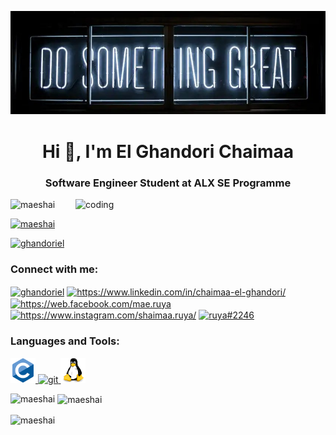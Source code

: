 ![logo](https://github.com/Maeshai/maeshai/blob/main/Banner.jpg)
<h1 align="center">Hi 👋, I'm El Ghandori Chaimaa</h1>
<h3 align="center">Software Engineer Student at ALX SE Programme</h3>

<img align="right" alt="coding" width="400" src="https://camo.githubusercontent.com/6f5e3ead776bc722fbfc3da2c8b1454a7a5f27a07b34c0ced075f90a6c25a3be/68747470733a2f2f6d69726f2e6d656469756d2e636f6d2f6d61782f313630302f302a4b32574c4d5445784c79696461374f522e676966">

<p align="left"> <img src="https://komarev.com/ghpvc/?username=maeshai&label=Profile%20views&color=0e75b6&style=flat" alt="maeshai" /> </p>

<p align="left"> <a href="https://github.com/ryo-ma/github-profile-trophy"><img src="https://github-profile-trophy.vercel.app/?username=maeshai" alt="maeshai" /></a> </p>

<p align="left"> <a href="https://twitter.com/ghandoriel" target="blank"><img src="https://img.shields.io/twitter/follow/ghandoriel?logo=twitter&style=for-the-badge" alt="ghandoriel" /></a> </p>


<h3 align="left">Connect with me:</h3>
<p align="left">
<a href="https://twitter.com/ghandoriel" target="blank"><img align="center" src="https://raw.githubusercontent.com/rahuldkjain/github-profile-readme-generator/master/src/images/icons/Social/twitter.svg" alt="ghandoriel" height="30" width="40" /></a>
<a href="https://linkedin.com/in/https://www.linkedin.com/in/chaimaa-el-ghandori/" target="blank"><img align="center" src="https://raw.githubusercontent.com/rahuldkjain/github-profile-readme-generator/master/src/images/icons/Social/linked-in-alt.svg" alt="https://www.linkedin.com/in/chaimaa-el-ghandori/" height="30" width="40" /></a>
<a href="https://fb.com/https://web.facebook.com/mae.ruya" target="blank"><img align="center" src="https://raw.githubusercontent.com/rahuldkjain/github-profile-readme-generator/master/src/images/icons/Social/facebook.svg" alt="https://web.facebook.com/mae.ruya" height="30" width="40" /></a>
<a href="https://instagram.com/https://www.instagram.com/shaimaa.ruya/" target="blank"><img align="center" src="https://raw.githubusercontent.com/rahuldkjain/github-profile-readme-generator/master/src/images/icons/Social/instagram.svg" alt="https://www.instagram.com/shaimaa.ruya/" height="30" width="40" /></a>
<a href="https://discord.gg/ruya#2246" target="blank"><img align="center" src="https://raw.githubusercontent.com/rahuldkjain/github-profile-readme-generator/master/src/images/icons/Social/discord.svg" alt="ruya#2246" height="30" width="40" /></a>
</p>

<h3 align="left">Languages and Tools:</h3>
<p align="left"> <a href="https://www.cprogramming.com/" target="_blank" rel="noreferrer"> <img src="https://raw.githubusercontent.com/devicons/devicon/master/icons/c/c-original.svg" alt="c" width="40" height="40"/> </a> <a href="https://git-scm.com/" target="_blank" rel="noreferrer"> <img src="https://www.vectorlogo.zone/logos/git-scm/git-scm-icon.svg" alt="git" width="40" height="40"/> </a> <a href="https://www.linux.org/" target="_blank" rel="noreferrer"> <img src="https://raw.githubusercontent.com/devicons/devicon/master/icons/linux/linux-original.svg" alt="linux" width="40" height="40"/> </a> </p>

<p><img align="left" src="https://github-readme-stats.vercel.app/api/top-langs?username=maeshai&show_icons=true&locale=en&layout=compact" alt="maeshai" /></p>

<p>&nbsp;<img align="center" src="https://github-readme-stats.vercel.app/api?username=maeshai&show_icons=true&locale=en" alt="maeshai" /></p>

<p><img align="center" src="https://github-readme-streak-stats.herokuapp.com/?user=maeshai&" alt="maeshai" /></p>

